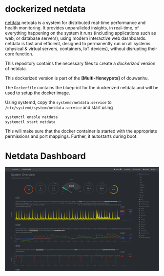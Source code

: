 # dockerized netdata


[netdata](http://my-netdata.io/) netdata is a system for distributed real-time performance and health monitoring. It provides unparalleled insights, in real-time, of everything happening on the system it runs (including applications such as web, or database servers), using modern interactive web dashboards. netdata is fast and efficient, designed to permanently run on all systems (physical & virtual servers, containers, IoT devices), without disrupting their core function.

This repository contains the necessary files to create a *dockerized* version of netdata.

This dockerized version is part of the **[Multi-Honeypots]** of douwanhu.

The `Dockerfile` contains the blueprint for the dockerized netdata and will be used to setup the docker image.  

Using systemd, copy the `systemd/netdata.service` to `/etc/systemd/system/netdata.service` and start using

```
systemctl enable netdata
systemctl start netdata
```

This will make sure that the docker container is started with the appropriate permissions and port mappings. Further, it autostarts during boot.

# Netdata Dashboard

![Netdata Dashboard](https://raw.githubusercontent.com/douwanhu/docker-netdata/master/doc/dashboard.png)
